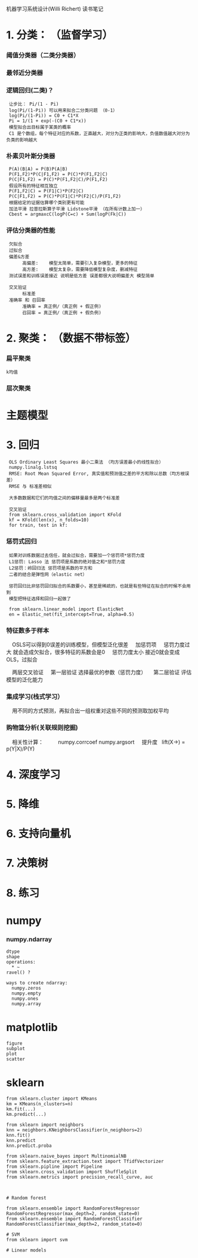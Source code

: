 机器学习系统设计(Willi Richert) 读书笔记


# 1. 分类： （监督学习）
### 阈值分类器（二类分类器）
### 最邻近分类器
### 逻辑回归(二类)？
     让步比： Pi/(1 - Pi)
     log(Pi/(1-Pi)) 可以用来拟合二分类问题 （0-1）
     log(Pi/(1-Pi)) = C0 + C1*X
     Pi = 1/(1 + exp(-(C0 + C1*x))
     模型拟合出目标属于某类的概率
     C1 是个数组，每个特征对应的系数，正直越大，对分为正类的影响大，负值数值越大对分为负类的影响越大
      
### 朴素贝叶斯分类器 
     P(A)(B|A) = P(B)P(A|B)
     P(F1,F2)*P(C|F1,F2) = P(C)*P(F1,F2|C)
     P(C|F1,F2) = P(C)*P(F1,F2|C)/P(F1,F2)
     假设所有的特征相互独立
     P(F1,F2|C) = P(F1|C)*P(F2|C)
     P(C|F1,F2) = P(C)*P(F1|C)*P(F2|C)/P(F1,F2)
     根据给定的证据估算哪个类别更有可能
     加法平滑 拉普拉斯算子平滑 Lidstone平滑 （在所有计数上加一）
     Cbest = argmaxcC(logP(C=c) + Sum(logP(Fk|C))

### 评估分类器的性能
     欠拟合 
     过拟合
     偏差&方差
          高偏差:    模型太简单，需要引入复杂模型，更多的特征
          高方差:    模型太复杂，需要降低模型复杂度，删减特征
     测试误差和训练误差接近 说明是低方差 误差都很大说明偏差大 模型简单

     交叉验证
          标准差
     准确率 和 召回率
          准确率 = 真正例/（真正例 + 假正例)
          召回率 = 真正例/（真正例 + 假负例)
    

# 2. 聚类： （数据不带标签）
### 扁平聚类
    k均值
       
### 层次聚类

# 主题模型


# 3. 回归
     OLS Ordinary Least Squares 最小二乘法 （均方误差最小的线性拟合）
     numpy.linalg.lstsq 
     RMSE: Root Mean Squared Error, 真实值和预测值之差的平方和除以总数（均方根误差）
     RMSE 与 标准差相似

     大多数数据和它们的均值之间的偏移量最多是两个标准差

     交叉验证
     from sklearn.cross_validation import KFold
     kf = KFold(len(x), n_folds=10)
     for train, test in kf:
     
     
### 惩罚式回归
     如果对训练数据过去信任，就会过拟合，需要加一个惩罚项*惩罚力度
     L1惩罚: Lasso 法 惩罚项是系数的绝对值之和*惩罚力度
     L2惩罚：岭回归法 惩罚项是系数的平方和
     二者的结合是弹性网（elastic net）

     惩罚回归比非惩罚回归拟合的系数要小，甚至是稀疏的，也就是有些特征在拟合的时候不会用到
     模型把特征选择和回归一起做了

     from sklearn.linear_model import ElasticNet
     en = Elastic_net(fit_intercept=True, alpha=0.5)
   
### 特征数多于样本
     OSLS可以得到0误差的训练模型，但模型泛化很差
     加惩罚项
     惩罚力度过大 就会造成欠拟合，很多特征的系数会是0
     惩罚力度太小 接近0就会变成OLS，过拟合
     
     两层交叉验证
     第一层验证 选择最优的参数（惩罚力度）
     第二层验证 评估模型的泛化能力
     
### 集成学习(栈式学习）
     用不同的方式预测，再拟合出一组权重对这些不同的预测取加权平均
    
### 购物篮分析(关联规则挖掘)
     相关性计算：
          numpy.corrcoef
          numpy.argsort
     提升度   lift(X->) = p(Y|X)/P(Y)
     
     
# 4. 深度学习
# 5. 降维
# 6. 支持向量机
# 7. 决策树
# 8. 练习


# numpy
### numpy.ndarray
    dtype
    shape
    operations:
      * ~
    ravel() ?

    ways to create ndarray:
      numpy.zeros
      numpy.empty
      numpy.ones
      numpy.array

# matplotlib
    figure
    subplot
    plot
    scatter
  
  
# sklearn
    from sklearn.cluster import KMeans
    km = KMeans(n_clusters=n)
    km.fit(...)
    km.predict(...)
    
    from sklearn import neighbors
    knn = neighbors.KNeighborsClassifier(n_neighbors=2)
    knn.fit()
    knn.predict
    knn.predict.proba
    
    from sklearn.naive_bayes import MultinomialNB
    from sklearn.feature_extraction.text import TfidfVectorizer
    from sklearn.pipline import Pipeline
    from sklearn.cross_validation import ShuffleSplit
    from sklearn.metrics import precision_recall_curve, auc
    
    
    
    # Random forest
    
    from sklearn.ensemble import RandomForestRegressor
    RandomForestRegressor(max_depth=2, random_state=0)
    from sklearn.ensemble import RandomForestClassifier
    RandomForestClassifier(max_depth=2, random_state=0)
    
    # SVM
    from sklearn import svm
    
    # Linear models
    
